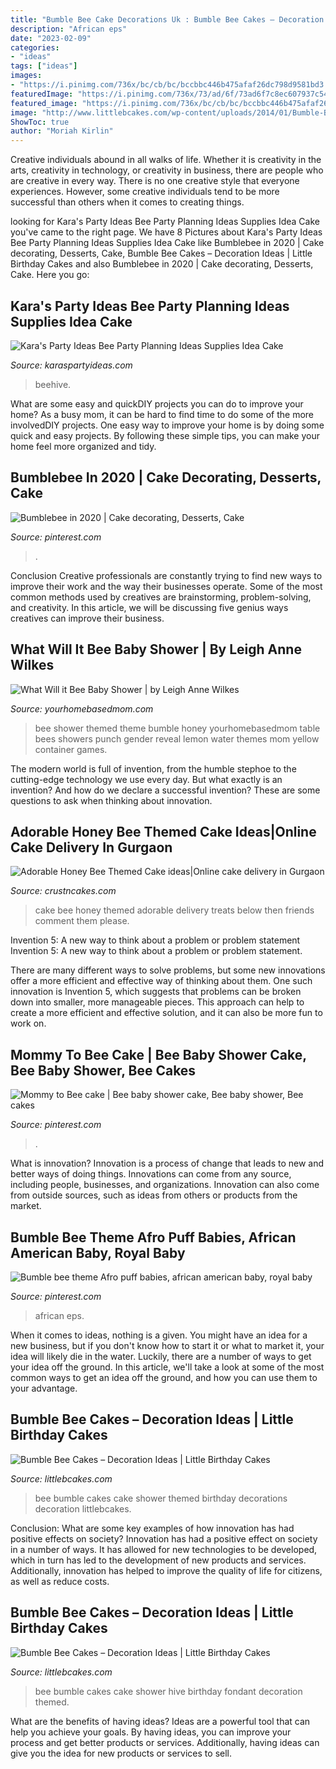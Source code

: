 ```yaml
---
title: "Bumble Bee Cake Decorations Uk : Bumble Bee Cakes – Decoration Ideas"
description: "African eps"
date: "2023-02-09"
categories:
- "ideas"
tags: ["ideas"]
images:
- "https://i.pinimg.com/736x/bc/cb/bc/bccbbc446b475afaf26dc798d9581bd3.jpg"
featuredImage: "https://i.pinimg.com/736x/73/ad/6f/73ad6f7c8ec607937c5477386730b5ea.jpg"
featured_image: "https://i.pinimg.com/736x/bc/cb/bc/bccbbc446b475afaf26dc798d9581bd3.jpg"
image: "http://www.littlebcakes.com/wp-content/uploads/2014/01/Bumble-Bee-Cakes-Images.jpg"
ShowToc: true
author: "Moriah Kirlin"
---
```



Creative individuals abound in all walks of life. Whether it is creativity in the arts, creativity in technology, or creativity in business, there are people who are creative in every way. There is no one creative style that everyone experiences. However, some creative individuals tend to be more successful than others when it comes to creating things.

	

		
looking for Kara&#039;s Party Ideas Bee Party Planning Ideas Supplies Idea Cake you've came to the right page. We have 8 Pictures about Kara&#039;s Party Ideas Bee Party Planning Ideas Supplies Idea Cake like Bumblebee in 2020 | Cake decorating, Desserts, Cake, Bumble Bee Cakes – Decoration Ideas | Little Birthday Cakes and also Bumblebee in 2020 | Cake decorating, Desserts, Cake. Here you go:
		
    
## Kara&#039;s Party Ideas Bee Party Planning Ideas Supplies Idea Cake

<img loading=lazy src="https://karaspartyideas.com/wp-content/uploads/2013/10/bee-2-624x936.jpg" onerror="this.onerror=null;this.src='https://tse4.mm.bing.net/th?id=OIP.3Dcc7sYiq02pMejmjFNTvQHaLH&amp;pid=15.1';" alt="Kara&#039;s Party Ideas Bee Party Planning Ideas Supplies Idea Cake">

_Source: karaspartyideas.com_

>beehive. 

	

What are some easy and quickDIY projects you can do to improve your home?
As a busy mom, it can be hard to find time to do some of the more involvedDIY projects. One easy way to improve your home is by doing some quick and easy projects. By following these simple tips, you can make your home feel more organized and tidy.

    
## Bumblebee In 2020 | Cake Decorating, Desserts, Cake

<img loading=lazy src="https://i.pinimg.com/736x/73/ad/6f/73ad6f7c8ec607937c5477386730b5ea.jpg" onerror="this.onerror=null;this.src='https://tse3.mm.bing.net/th?id=OIP.oc9anTiL5QYFWHmZlKEEggHaJ3&amp;pid=15.1';" alt="Bumblebee in 2020 | Cake decorating, Desserts, Cake">

_Source: pinterest.com_

>. 

	

Conclusion
Creative professionals are constantly trying to find new ways to improve their work and the way their businesses operate. Some of the most common methods used by creatives are brainstorming, problem-solving, and creativity. In this article, we will be discussing five genius ways creatives can improve their business.

    
## What Will It Bee Baby Shower | By Leigh Anne Wilkes

<img loading=lazy src="https://www.yourhomebasedmom.com/wp-content/uploads/2013/10/Bee-Baby-SHower_0019.jpg" onerror="this.onerror=null;this.src='https://tse4.mm.bing.net/th?id=OIP.wxfbHUY7GoL85cPPh8xjKAHaLK&amp;pid=15.1';" alt="What Will it Bee Baby Shower | by Leigh Anne Wilkes">

_Source: yourhomebasedmom.com_

>bee shower themed theme bumble honey yourhomebasedmom table bees showers punch gender reveal lemon water themes mom yellow container games. 

	

The modern world is full of invention, from the humble stephoe to the cutting-edge technology we use every day. But what exactly is an invention? And how do we declare a successful invention? These are some questions to ask when thinking about innovation.

    
## Adorable Honey Bee Themed Cake Ideas|Online Cake Delivery In Gurgaon

<img loading=lazy src="http://www.crustncakes.com/blog/wp-content/uploads/2017/05/e650093a8e06a69486551aa9806fad85.jpg" onerror="this.onerror=null;this.src='https://tse3.mm.bing.net/th?id=OIP.OxiS-1MoXYK9y31sE2AN8gHaL9&amp;pid=15.1';" alt="Adorable Honey Bee Themed Cake ideas|Online cake delivery in Gurgaon">

_Source: crustncakes.com_

>cake bee honey themed adorable delivery treats below then friends comment them please. 

	

Invention 5: A new way to think about a problem or problem statement
Invention 5: A new way to think about a problem or problem statement. 

There are many different ways to solve problems, but some new innovations offer a more efficient and effective way of thinking about them. One such innovation is Invention 5, which suggests that problems can be broken down into smaller, more manageable pieces. This approach can help to create a more efficient and effective solution, and it can also be more fun to work on.

    
## Mommy To Bee Cake | Bee Baby Shower Cake, Bee Baby Shower, Bee Cakes

<img loading=lazy src="https://i.pinimg.com/736x/bc/cb/bc/bccbbc446b475afaf26dc798d9581bd3.jpg" onerror="this.onerror=null;this.src='https://tse3.mm.bing.net/th?id=OIP.QLLaz7iBqEBSKrSS9HNFhAHaJ3&amp;pid=15.1';" alt="Mommy to Bee cake | Bee baby shower cake, Bee baby shower, Bee cakes">

_Source: pinterest.com_

>. 

	

What is innovation?
Innovation is a process of change that leads to new and better ways of doing things. Innovations can come from any source, including people, businesses, and organizations. Innovation can also come from outside sources, such as ideas from others or products from the market.

    
## Bumble Bee Theme Afro Puff Babies, African American Baby, Royal Baby

<img loading=lazy src="https://i.pinimg.com/originals/b0/58/0a/b0580adb66ebdb1f8c0e50165ba39496.jpg" onerror="this.onerror=null;this.src='https://tse1.mm.bing.net/th?id=OIP.uBMJyvGWDS8ItIbHMD4S9gHaJ3&amp;pid=15.1';" alt="Bumble bee theme Afro puff babies, african american baby, royal baby">

_Source: pinterest.com_

>african eps. 

	

When it comes to ideas, nothing is a given. You might have an idea for a new business, but if you don't know how to start it or what to market it, your idea will likely die in the water. Luckily, there are a number of ways to get your idea off the ground. In this article, we'll take a look at some of the most common ways to get an idea off the ground, and how you can use them to your advantage.

    
## Bumble Bee Cakes – Decoration Ideas | Little Birthday Cakes

<img loading=lazy src="http://www.littlebcakes.com/wp-content/uploads/2014/01/Bumble-Bee-Cakes-1024x660.jpg" onerror="this.onerror=null;this.src='https://tse2.mm.bing.net/th?id=OIP.kt6T5i1zs_vffgY1RweQMQHaEx&amp;pid=15.1';" alt="Bumble Bee Cakes – Decoration Ideas | Little Birthday Cakes">

_Source: littlebcakes.com_

>bee bumble cakes cake shower themed birthday decorations decoration littlebcakes. 

	

Conclusion: What are some key examples of how innovation has had positive effects on society?
Innovation has had a positive effect on society in a number of ways. It has allowed for new technologies to be developed, which in turn has led to the development of new products and services. Additionally, innovation has helped to improve the quality of life for citizens, as well as reduce costs.

    
## Bumble Bee Cakes – Decoration Ideas | Little Birthday Cakes

<img loading=lazy src="http://www.littlebcakes.com/wp-content/uploads/2014/01/Bumble-Bee-Cakes-Images.jpg" onerror="this.onerror=null;this.src='https://tse2.mm.bing.net/th?id=OIP.8BruyOmcTZzGNUzRVFKojAHaLH&amp;pid=15.1';" alt="Bumble Bee Cakes – Decoration Ideas | Little Birthday Cakes">

_Source: littlebcakes.com_

>bee bumble cakes cake shower hive birthday fondant decoration themed. 

	

What are the benefits of having ideas?
Ideas are a powerful tool that can help you achieve your goals. By having ideas, you can improve your process and get better products or services. Additionally, having ideas can give you the idea for new products or services to sell.

